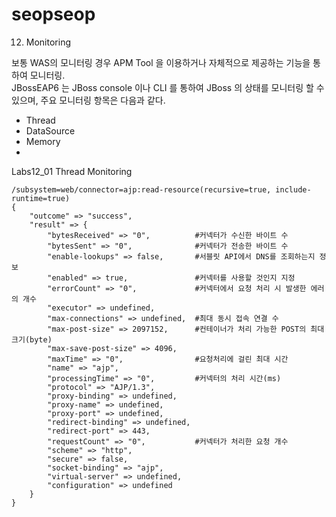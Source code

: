 # seopseop
12. Monitoring

보통 WAS의 모니터링 경우 APM Tool 을 이용하거나 자체적으로 제공하는 기능을 통하여 모니터링.  
JBossEAP6 는 JBoss console 이나 CLI 를 통하여 JBoss 의 상태를 모니터링 할 수 있으며,  주요 모니터링 항목은 다음과 같다.

 - Thread 
 - DataSource
 - Memory 
 - 

Labs12_01 Thread Monitoring

```
/subsystem=web/connector=ajp:read-resource(recursive=true, include-runtime=true)
{
    "outcome" => "success",
    "result" => {
        "bytesReceived" => "0",          #커넥터가 수신한 바이트 수 
        "bytesSent" => "0",              #커넥터가 전송한 바이트 수 
        "enable-lookups" => false,       #서블릿 API에서 DNS를 조회하는지 정보
        "enabled" => true,               #커넥터를 사용할 것인지 지정
        "errorCount" => "0",             #커넥터에서 요청 처리 시 발생한 에러의 개수
        "executor" => undefined,
        "max-connections" => undefined,  #최대 동시 접속 연결 수
        "max-post-size" => 2097152,      #컨테이너가 처리 가능한 POST의 최대 크기(byte)
        "max-save-post-size" => 4096,
        "maxTime" => "0",                #요청처리에 걸린 최대 시간
        "name" => "ajp",
        "processingTime" => "0",         #커넥터의 처리 시간(ms)
        "protocol" => "AJP/1.3",         
        "proxy-binding" => undefined,    
        "proxy-name" => undefined,
        "proxy-port" => undefined,
        "redirect-binding" => undefined,
        "redirect-port" => 443,
        "requestCount" => "0",           #커넥터가 처리한 요청 개수
        "scheme" => "http",
        "secure" => false,
        "socket-binding" => "ajp",
        "virtual-server" => undefined,
        "configuration" => undefined
    }
}

```
















```

```

